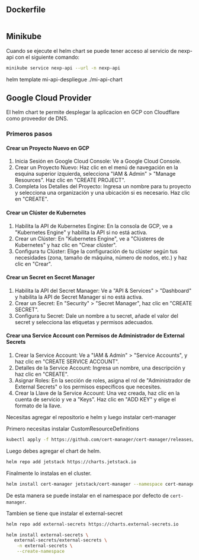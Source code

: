 
## Dockerfile

```bash

```
## Minikube

Cuando se ejecute el helm chart se puede tener acceso al servicio de nexp-api con el siguiente comando: 

```bash
minikube service nexp-api --url -n nexp-api
```

helm template mi-api-despliegue ./mi-api-chart

## Google Cloud Provider

El helm chart te permite desplegar la aplicacion en GCP con Cloudflare como proveedor de DNS.

### Primeros pasos

#### Crear un Proyecto Nuevo en GCP
1. Inicia Sesión en Google Cloud Console: Ve a Google Cloud Console. 
2. Crear un Proyecto Nuevo: Haz clic en el menú de navegación en la esquina superior izquierda, selecciona "IAM & Admin" > "Manage Resources". Haz clic en "CREATE PROJECT". 
3. Completa los Detalles del Proyecto: Ingresa un nombre para tu proyecto y selecciona una organización y una ubicación si es necesario. Haz clic en "CREATE".


#### Crear un Clúster de Kubernetes
1. Habilita la API de Kubernetes Engine: En la consola de GCP, ve a "Kubernetes Engine" y habilita la API si no está activa. 
2. Crear un Clúster: En "Kubernetes Engine", ve a "Clústeres de Kubernetes" y haz clic en "Crear clúster". 
3. Configura tu Clúster: Elige la configuración de tu clúster según tus necesidades (zona, tamaño de máquina, número de nodos, etc.) y haz clic en "Crear".


#### Crear un Secret en Secret Manager
1. Habilita la API del Secret Manager: Ve a "API & Services" > "Dashboard" y habilita la API de Secret Manager si no está activa. 
2. Crear un Secret: En "Security" > "Secret Manager", haz clic en "CREATE SECRET". 
3. Configura tu Secret: Dale un nombre a tu secret, añade el valor del secret y selecciona las etiquetas y permisos adecuados. 

#### Crear una Service Account con Permisos de Administrador de External Secrets
1. Crear la Service Account: Ve a "IAM & Admin" > "Service Accounts", y haz clic en "CREATE SERVICE ACCOUNT". 
2. Detalles de la Service Account: Ingresa un nombre, una descripción y haz clic en "CREATE". 
3. Asignar Roles: En la sección de roles, asigna el rol de "Administrador de External Secrets" o los permisos específicos que necesites. 
4. Crear la Llave de la Service Account: Una vez creada, haz clic en la cuenta de servicio y ve a "Keys". Haz clic en "ADD KEY" y elige el formato de la llave.


Necesitas agregar el repositorio e helm y luego instalar cert-manager

Primero necesitas instalar CustomResourceDefinitions

```bash
kubectl apply -f https://github.com/cert-manager/cert-manager/releases/download/v1.13.3/cert-manager.crds.yaml
```

Luego debes agregar el chart de helm.

```bash
helm repo add jetstack https://charts.jetstack.io
```

Finalmente lo instalas en el cluster.

```bash
helm install cert-manager jetstack/cert-manager --namespace cert-manager --create-namespace --set installCRDs=true
```

De esta manera se puede instalar en el namespace por defecto de `cert-manager`.

Tambien se tiene que instalar el external-secret 

```bash
helm repo add external-secrets https://charts.external-secrets.io
```

```bash
helm install external-secrets \
   external-secrets/external-secrets \
    -n external-secrets \
    --create-namespace
```

